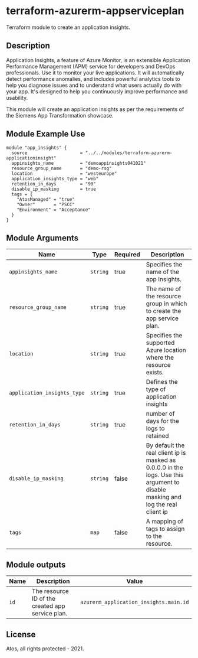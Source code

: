 # terraform-azurerm-appserviceplan
Terraform module to create an application insights.

## Description
Application Insights, a feature of Azure Monitor, is an extensible Application Performance Management (APM) service for developers and DevOps professionals. Use it to monitor your live applications. It will automatically detect performance anomalies, and includes powerful analytics tools to help you diagnose issues and to understand what users actually do with your app. It's designed to help you continuously improve performance and usability.

This module will create an application insights as per the requirements of the Siemens App Transformation showcase. 

## Module Example Use
```hcl
module "app_insights" {
  source                    = "../../modules/terraform-azurerm-applicationinsight"
  appinsights_name          = "demoappinsights041021"
  resource_group_name       = "demo-rsg"
  location                  = "westeurope"
  application_insights_type = "web"
  retention_in_days         = "90"
  disable_ip_masking        = true
  tags = {
    "AtosManaged" = "true"
    "Owner"       = "PSCC"
    "Environment" = "Acceptance"
  }
}

```

## Module Arguments

| Name | Type | Required | Description |
| --- | --- | --- | --- |
| `appinsights_name` | `string` | true | Specifies the name of the app Insights. |
| `resource_group_name` | `string` | true | The name of the resource group in which to create the app service plan. |
| `location` | `string` | true | Specifies the supported Azure location where the resource exists. |
| `application_insights_type` | `string` | true | Defines the type of application insights
| `retention_in_days` | `string` | true | number of days for the logs to retained
| `disable_ip_masking` | `string` | false | By default the real client ip is masked as 0.0.0.0 in the logs. Use this argument to disable masking and log the real client ip
| `tags` | `map` | false | A mapping of tags to assign to the resource. |

## Module outputs

| Name | Description | Value
| --- | --- | --- |
| `id` | The resource ID of the created app service plan. | `azurerm_application_insights.main.id` |

## License
Atos, all rights protected - 2021.